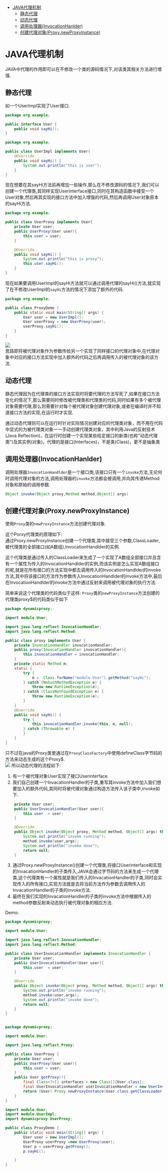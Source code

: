 - [JAVA代理机制](#java代理机制)
  - [静态代理](#静态代理)
  - [动态代理](#动态代理)
  - [调用处理器(InvocationHanlder)](#调用处理器invocationhanlder)
  - [创建代理对象(Proxy.newProxyInstance)](#创建代理对象proxynewproxyinstance)

# JAVA代理机制
JAVA中代理的作用即可以在不修改一个类的源码情况下,对该类其相关方法进行增强.
## 静态代理
如一个UserImpl实现了User接口.
```java
package org.example;

public interface User {
    public void sayHi();
}

package org.example;

public class UserImpl implements User{
    @Override
    public void sayHi() {
        System.out.println("this is user");
    }
}
```  
现在想要在其sayHi方法前再增加一些操作,那么在不修改源码的情况下,我们可以创建一个代理类,其同样实现Userinterface接口,同时在其构造函数中接受一个User对象,然后再其实现的接口方法中加入增强的代码,然后再调用User对象原本的sayHi方法.
```java
package org.example;

public class UserProxy implements User{
    private User user;
    public UserProxy(User user){
        this.user = user;
    }

    @Override
    public void sayHi() {
        System.out.println("this is proxy");
        this.user.sayHi();
    }
}

```
现在如果要调用UserImpl的sayHi方法就可以通过调用代理的sayHi()方法,就实现了在不修改UserImpl的`sayHi`方法的情况下添加了额外的代码.
```java
package org.example;

public class ProxyDemo {
    public static void main(String[] args) {
        User user = new UserImpl();
        User userProxy = new UserProxy(user);
        userProxy.sayHi();
    }
}
```
![](./img/2023-03-07-18-57-00.png)  
思路即将被代理对象作为参数传给另一个实现了同样接口的代理对象中,在代理对象中对应的接口方法实现中加入额外的代码之后再调用传入的被代理对象的该方法.
## 动态代理
静态代理因为在代理类的接口方法实现时将要代理的方法写死了,如果在接口方法变化的情况下,那么需要同时修改被代理类和代理类的代码,同时如果有多个被代理对象需要代理,那么则需要针对每个被代理对象创建代理对象,或者在编译时并不知道接口方法的实现,在运行时才实现.

通过动态代理则可以在运行时针对实际情况创建对应的代理类对象，而不用在代码中显式的为被代理类对象一一手动创建代理类对象，其中利用Java的反射技术(Java Reflection)，在运行时创建一个实现某些给定接口的新类(也称"动态代理类")及其实例(对象)，代理的是接口(Interfaces)，不是类(Class)，更不是抽象类

## 调用处理器(InvocationHanlder)

调用处理器`InvocationHandlder`是一个接口类,该接口只有一个`invoke`方法,无论何时调用代理对象的方法,调用处理器的`invoke`方法都会被调用,并向其传递Method对象和原始的调用参数.

```java
Object invoke(Object proxy,Method method,Object[] args)
```

## 创建代理对象(Proxy.newProxyInstance)
使用`Proxy`类的`newProxyInstance`方法创建代理对象.

这个Porxy代理类的原理如下:  
通过Proxy.newProxyInstance创建一个代理类,其中接受三个参数,ClassLoader,被代理类的全部接口(如A数组),InvocationHandlder的实例.  

这个代理类是通过传入的ClassLoader来生成了一个实现了A数组全部接口并且含有一个属性为传入的InvocationHandlder的实例,而该实例是怎么实现A数组接口的呢,就是在所有接口的方法实现中都去调用传入的InvocationHandlder的invoke方法,其中将该接口的方法作为参数传入InvocationHandlder的invoke方法中,最后在InvocationHandlder的invoke方法中通过反射来调用被代理对象的执行方法.  

简单来说这个代理类的代码类似于这样:
`Proxy`类的`newProxyInstance`方法创建的代理类proxy$的代码类似于如下
```java
package dynamicproxy;

import module.User;

import java.lang.reflect.InvocationHandler;
import java.lang.reflect.Method;

public class proxy implements User {
    private InvocationHandler invocationHandler;
    public proxy(InvocationHandler invocationHandler){
        this.invocationHandler = invocationHandler;
    }
    private static Method m;
    static {
        try {
            m =  Class.forName("module.User").getMethod("sayHi");
        } catch (NoSuchMethodException e) {
            throw new RuntimeException(e);
        } catch (ClassNotFoundException e) {
            throw new RuntimeException(e);
        }
    }
    @Override
    public void sayHi() {
        try {
            this.invocationHandler.invoke(this, m, null);
        } catch (Throwable e) {
        }
    }
}
```
只不过在java的Proxy类里通过在`ProxyClassFactory`中使用defineClass字节码的方法来动态生成的这个Proxy$.  
![](./img/2023-03-08-16-50-47.png)
所以动态代理的流程如下:
1. 有一个被代理对象User实现了接口Userinterface.
2. 我们自己创建一个InvacationHandler的子类,重写其invoke方法中加入我们想要加入的额外代码,其同时将被代理对象通过构造方法传入该子类中,invoke如下.  
```java
    private User user;
    public UserInvocationHandler(User user){
        this.user  = user;
    }

    @Override
    public Object invoke(Object proxy, Method method, Object[] args) throws Throwable {
        System.out.println("invoke running");
        method.invoke(user,args);
        System.out.println("invoke done");
        return null;
    }
```
3. 通过Proxy.newProxyInstance()创建一个代理类,将接口Userinterface和实现的InvacationHandler的子类传入,JAVA会通过字节码的方法来生成一个代理类,这个代理类有一个属性就是我们传入的InvacationHandler的子类,同时会实现传入的所有接口,实现方法就是去将当前方法作为参数去调用传入的InvacationHandler的子类的invoke方法.
4. 最终在我们实现的InvacationHandler的子类的invoke方法中根据传入的method参数反射来动态执行被代理对象的相应方法.


Demo:

```java
package dynamicproxy;

import module.User;

import java.lang.reflect.InvocationHandler;
import java.lang.reflect.Method;

public class UserInvocationHandler implements InvocationHandler {
    private User user;
    public UserInvocationHandler(User user){
        this.user  = user;
    }

    @Override
    public Object invoke(Object proxy, Method method, Object[] args) throws Throwable {
        System.out.println("invoke running");
        method.invoke(user,args);
        System.out.println("invoke done");
        return null;
    }
}


package dynamicproxy;

import module.User;

import java.lang.reflect.Proxy;

public class UserProxy {
    private User user;
    public UserProxy(User user){
        this.user = user;
    }
    public User getProxy(){
        final Class<?>[] interfaces = new Class[]{User.class};
        final UserInvocationHandler userInvocationHandler = new UserInvocationHandler(this.user);
        return (User) Proxy.newProxyInstance(User.class.getClassLoader(),interfaces,userInvocationHandler);
    }
}

import module.User;
import module.UserImpl;
import dynamicproxy.UserProxy;

public class ProxyDemo {
    public static void main(String[] args) {
        User user = new UserImpl();
        UserProxy userProxy =new UserProxy(user);
        User p = userProxy.getProxy();
        p.sayHi();

    }
}
```